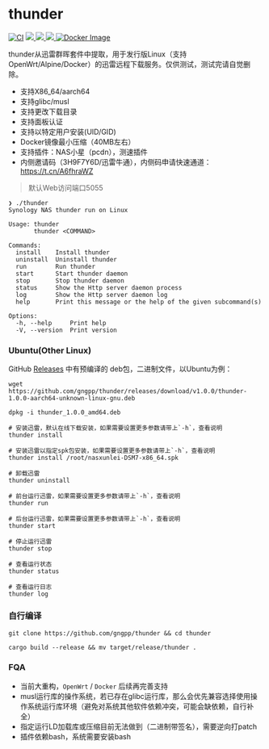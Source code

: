 # thunder
[![CI](https://github.com/gngpp/thunder/actions/workflows/CI.yml/badge.svg)](https://github.com/gngpp/thunder/actions/workflows/CI.yml)
<a href="/LICENSE">
    <img src="https://img.shields.io/github/license/gngpp/thunder?style=flat">
  </a>
  <a href="https://github.com/gngpp/thunder/releases">
    <img src="https://img.shields.io/github/release/gngpp/thunder.svg?style=flat">
  </a><a href="hhttps://github.com/gngpp/thunder/releases">
    <img src="https://img.shields.io/github/downloads/gngpp/xunlei/total?style=flat&?">
  </a>
  [![Docker Image](https://img.shields.io/docker/pulls/gngpp/xunlei.svg)](https://hub.docker.com/r/gngpp/xunlei/)

thunder从迅雷群晖套件中提取，用于发行版Linux（支持OpenWrt/Alpine/Docker）的迅雷远程下载服务。仅供测试，测试完请自觉删除。

- 支持X86_64/aarch64
- 支持glibc/musl
- 支持更改下载目录
- 支持面板认证
- 支持以特定用户安装(UID/GID)
- Docker镜像最小压缩（40MB左右）
- 支持插件：NAS小星（pcdn），测速插件
- 内侧邀请码（3H9F7Y6D/迅雷牛通），内侧码申请快速通道：https://t.cn/A6fhraWZ

> 默认Web访问端口5055

```shell
❯ ./thunder                   
Synology NAS thunder run on Linux

Usage: thunder
       thunder <COMMAND>

Commands:
  install    Install thunder
  uninstall  Uninstall thunder
  run        Run thunder
  start      Start thunder daemon
  stop       Stop thunder daemon
  status     Show the Http server daemon process
  log        Show the Http server daemon log
  help       Print this message or the help of the given subcommand(s)

Options:
  -h, --help     Print help
  -V, --version  Print version
```

### Ubuntu(Other Linux)

GitHub [Releases](https://github.com/gngpp/thunder/releases) 中有预编译的 deb包，二进制文件，以Ubuntu为例：

```shell
wget https://github.com/gngpp/thunder/releases/download/v1.0.0/thunder-1.0.0-aarch64-unknown-linux-gnu.deb

dpkg -i thunder_1.0.0_amd64.deb

# 安装迅雷，默认在线下载安装，如果需要设置更多参数请带上`-h`，查看说明
thunder install

# 安装迅雷以指定spk包安装，如果需要设置更多参数请带上`-h`，查看说明
thunder install /root/nasxunlei-DSM7-x86_64.spk

# 卸载迅雷
thunder uninstall

# 前台运行迅雷，如果需要设置更多参数请带上`-h`，查看说明
thunder run 

# 后台运行迅雷，如果需要设置更多参数请带上`-h`，查看说明
thunder start

# 停止运行迅雷
thunder stop

# 查看运行状态
thunder status

# 查看运行日志
thunder log
```

### 自行编译

```shell
git clone https://github.com/gngpp/thunder && cd thunder

cargo build --release && mv target/release/thunder .
```


### FQA
 - 当前大重构，`OpenWrt` / `Docker` 后续再完善支持
 - musl运行库的操作系统，若已存在glibc运行库，那么会优先兼容选择使用操作系统运行库环境（避免对系统其他软件依赖冲突，可能会缺依赖，自行补全）
 - 指定运行LD加载库或压缩目前无法做到（二进制带签名），需要逆向打patch
 - 插件依赖bash，系统需要安装bash
